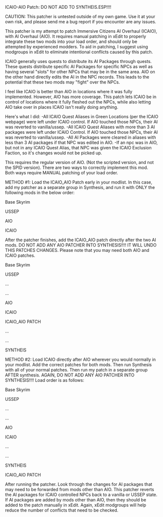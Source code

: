ICAIO-AIO Patch: DO NOT ADD TO SYNTHEIS.ESP!!!!

CAUTION: This patcher is untested outside of my own game. Use it at your own risk, and please send me a bug report if you encounter are any issues.

This patcher is my attempt to patch Immersive Citizens AI Overhaul (ICAIO), with AI Overhaul (AIO). It requires manual patching in xEdit to properly integrate these two mods into your load order, and should only be attempted by experienced modders. To aid in patching, I suggest using modgroups in xEdit to eliminate intentional conflicts caused by this patch.

ICAIO generally uses quests to distribute its AI Packages through quests. These quests distribute specific AI Packages for specific NPCs as well as having several "slots" for other NPCs that may be in the same area. AIO on the other hand directly edits the AI in the NPC records. This leads to the potential that these two mods may "fight" over the NPCs.

I feel like ICAIO is better than AIO in locations where it was fully implemented. However, AIO has more coverage. This patch lets ICAIO be in control of locations where it fully fleshed out the NPCs, while also letting AIO take over in places ICAIO isn't really doing anything.

Here's what I did:
-All ICAIO Quest Aliases in Green Locations (per the ICAIO webpage) were left under ICAIO control. If AIO touched those NPCs, their AI was reverted to vanilla/ussep.
-All ICAIO Quest Aliases with more than 3 AI packages were left under ICAIO Control. If AIO touched those NPCs, their AI was reverted to vanilla/ussep.
-All AI Packages were cleared in aliases with less than 3 AI packages if that NPC was edited in AIO.
-If an npc was in AIO, but not in any ICAIO Quest Alias, that NPC was given the ICAIO Exclusion Faction, so it's changes would not be picked up.

This requires the regular version of AIO. (Not the scripted version, and not the SPID version). There are two ways to correctly implement this mod. Both ways require MANUAL patching of your load order.

METHOD #1: Load the ICAIO_AIO Patch early in your modlist. In this case, add my patcher as a separate group in Synthesis, and run it with ONLY the following mods in the below order:

Base Skyrim

USSEP

AIO

ICAIO

After the patcher finishes, add the ICAIO_AIO patch directly after the two AI mods. DO NOT ADD ANY AIO PATCHER INTO SYNTHESIS!!!! IT WILL UNDO THIS PATCHES CHANGES. Please note that you may need both AIO and ICAIO patches.

Base Skyrim

USSEP

...

...

AIO

ICAIO

ICAIO_AIO PATCH

...

...

SYNTHEIS



METHOD #2: Load ICAIO directly after AIO wherever you would normally in your modlist. Add the correct patches for both mods. Then run Synthesis with all of your normal patches. Then run my patch in a separate group AFTER synthesis. AGAIN, DO NOT ADD ANY AIO PATCHER INTO SYNTHESIS!!!! Load order is as follows:

Base Skyrim

USSEP

...

...

AIO

ICAIO

...

...

SYNTHEIS

ICAIO_AIO PATCH


After running the patcher. Look through the changes for AI packages that may need to be forwarded from mods other than AIO. This patcher reverts the AI packages for ICAIO controlled NPCs back to a vanilla or USSEP state. If AI packages are added by mods other than AIO, then they should be added to the patch manually in xEdit. Again, xEdit modgroups will help reduce the number of conflicts that need to be checked.

